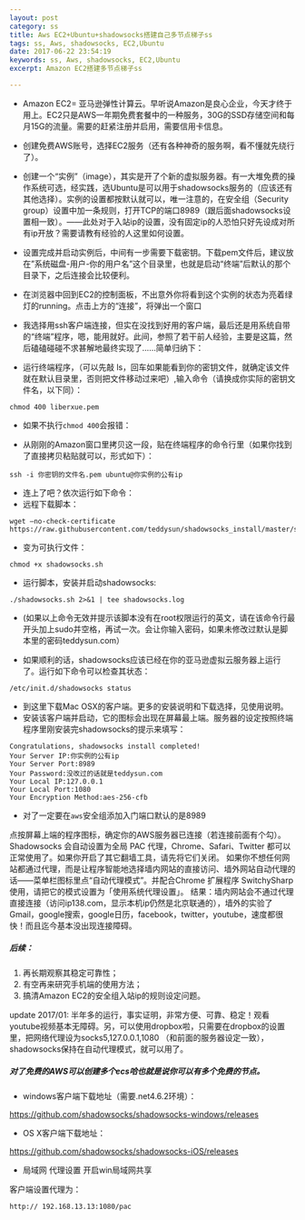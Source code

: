 ```yaml
---
layout: post
category: ss
title: Aws EC2+Ubuntu+shadowsocks搭建自己多节点梯子ss
tags: ss, Aws, shadowsocks, EC2,Ubuntu
date: 2017-06-22 23:54:19
keywords: ss, Aws, shadowsocks, EC2,Ubuntu
excerpt: Amazon EC2搭建多节点梯子ss

---
```

 
- Amazon EC2= 亚马逊弹性计算云。早听说Amazon是良心企业，今天才终于用上。EC2只是AWS一年期免费套餐中的一种服务，30G的SSD存储空间和每月15G的流量。需要的赶紧注册并启用，需要信用卡信息。
 
- 创建免费AWS账号，选择EC2服务（还有各种神奇的服务啊，看不懂就先绕行了）。

- 创建一个“实例”（image），其实是开了个新的虚拟服务器。有一大堆免费的操作系统可选，经实践，选Ubuntu是可以用于shadowsocks服务的（应该还有其他选择）。实例的设置都按默认就可以，唯一注意的，在安全组（Security group）设置中加一条规则，打开TCP的端口8989（跟后面shadowsocks设置相一致）。——此处对于入站ip的设置，没有固定ip的人恐怕只好先设成对所有ip开放？需要请教有经验的人这里如何设置。
 
- 设置完成并启动实例后，中间有一步需要下载密钥。下载pem文件后，建议放在”系统磁盘-用户-你的用户名”这个目录里，也就是启动“终端”后默认的那个目录下，之后连接会比较便利。

- 在浏览器中回到EC2的控制面板，不出意外你将看到这个实例的状态为亮着绿灯的running。点击上方的“连接”，将弹出一个窗口
 
- 我选择用ssh客户端连接，但实在没找到好用的客户端，最后还是用系统自带的“终端”程序，嗯，能用就好。此间，参照了若干前人经验，主要是这篇，然后磕磕碰碰不求甚解地最终实现了……简单归纳下：

- 运行终端程序，（可以先敲 ls，回车如果能看到你的密钥文件，就确定该文件就在默认目录里，否则把文件移动过来吧）,输入命令（请换成你实际的密钥文件名，以下同）：
 
```
chmod 400 liberxue.pem

```
* 如果不执行`chmod 400`会报错：
 
- 从刚刚的Amazon窗口里拷贝这一段，贴在终端程序的命令行里（如果你找到了直接拷贝粘贴就可以，形式如下）：
 
```
ssh -i 你密钥的文件名.pem ubuntu@你实例的公有ip
```

-  连上了吧？依次运行如下命令：
- 远程下载脚本：
```
wget –no-check-certificate https://raw.githubusercontent.com/teddysun/shadowsocks_install/master/shadowsocks.sh
```
- 变为可执行文件：
```
chmod +x shadowsocks.sh
```
-  运行脚本，安装并启动shadowsocks:
```
./shadowsocks.sh 2>&1 | tee shadowsocks.log
```
* (如果以上命令无效并提示该脚本没有在root权限运行的英文，请在该命令行最开头加上sudo并空格，再试一次。会让你输入密码，如果未修改过默认是脚本里的密码teddysun.com）
 

- 如果顺利的话，shadowsocks应该已经在你的亚马逊虚拟云服务器上运行了。运行如下命令可以检查其状态：
```
/etc/init.d/shadowsocks status
```
- 到这里下载Mac OSX的客户端。更多的安装说明和下载选择，见使用说明。
- 安装该客户端并启动，它的图标会出现在屏幕最上端。服务器的设定按照终端程序里刚安装完shadowsocks的提示来填写：
```
Congratulations, shadowsocks install completed!
Your Server IP:你实例的公有ip
Your Server Port:8989
Your Password:没改过的话就是teddysun.com
Your Local IP:127.0.0.1
Your Local Port:1080
Your Encryption Method:aes-256-cfb
```
* 对了一定要在``aws``安全组添加入门端口默认的是8989

点按屏幕上端的程序图标，确定你的AWS服务器已连接（若连接前面有个勾）。Shadowsocks 会自动设置为全局 PAC 代理，Chrome、Safari、Twitter 都可以正常使用了。如果你开启了其它翻墙工具，请先将它们关闭。
如果你不想任何网站都通过代理，而是让程序智能地选择墙内网站的直接访问、墙外网站自动代理的话——菜单栏图标里点“自动代理模式”。并配合Chrome 扩展程序 SwitchySharp使用，请把它的模式设置为「使用系统代理设置」。
结果：墙内网站会不通过代理直接连接（访问ip138.com，显示本机ip仍然是北京联通的），墙外的实验了Gmail，google搜索，google日历，facebook，twitter，youtube，速度都很快！而且迄今基本没出现连接障碍。

##### 后续：
1. 再长期观察其稳定可靠性；
2. 有空再来研究手机端的使用方法；
3. 搞清Amazon EC2的安全组入站ip的规则设定问题。

update 2017/01:
半年多的运行，事实证明，非常方便、可靠、稳定！观看youtube视频基本无障碍。另，可以使用dropbox啦，只需要在dropbox的设置里，把网络代理设为socks5,127.0.0.1,1080 （和前面的服务器设定一致），shadowsocks保持在自动代理模式，就可以用了。

##### 对了免费的AWS可以创建多个ecs哈也就是说你可以有多个免费的节点。

- windows客户端下载地址（需要.net4.6.2环境）：

https://github.com/shadowsocks/shadowsocks-windows/releases

- OS X客户端下载地址：

https://github.com/shadowsocks/shadowsocks-iOS/releases


- 局域网 代理设置
开启win局域网共享

客户端设置代理为：
```
http:// 192.168.13.13:1080/pac
```


